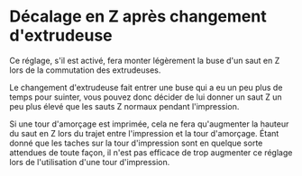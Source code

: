 Décalage en Z après changement d'extrudeuse
===

Ce réglage, s'il est activé, fera monter légèrement la buse d'un saut en Z lors de la commutation des extrudeuses.

Le changement d'extrudeuse fait entrer une buse qui a eu un peu plus de temps pour suinter, vous pouvez donc décider de lui donner un saut Z un peu plus élevé que les sauts Z normaux pendant l'impression.

Si une tour d'amorçage est imprimée, cela ne fera qu'augmenter la hauteur du saut en Z lors du trajet entre l'impression et la tour d'amorçage. Étant donné que les taches sur la tour d'impression sont en quelque sorte attendues de toute façon, il n'est pas efficace de trop augmenter ce réglage lors de l'utilisation d'une tour d'impression.
